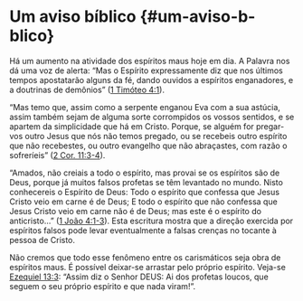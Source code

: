 # Um aviso bíblico {#um-aviso-b-blico}

Há um aumento na atividade dos espíritos maus hoje em dia. A Palavra nos dá uma voz de alerta: “Mas o Espírito expressamente diz que nos últimos tempos apostatarão alguns da fé, dando ouvidos a espíritos enganadores, e a doutrinas de demônios” ([1 Timóteo 4:1](http://bibliaonline.com.br/acf/1tm/4/1)).

“Mas temo que, assim como a serpente enganou Eva com a sua astúcia, assim também sejam de alguma sorte corrompidos os vossos sentidos, e se apartem da simplicidade que há em Cristo. Porque, se alguém for pregar-vos outro Jesus que nós não temos pregado, ou se recebeis outro espírito que não recebestes, ou outro evangelho que não abraçastes, com razão o sofreríeis” ([2 Cor. 11:3-4](http://bibliaonline.com.br/acf/2co/11-3-4)).

“Amados, não creiais a todo o espírito, mas provai se os espíritos são de Deus, porque já muitos falsos profetas se têm levantado no mundo. Nisto conhecereis o Espírito de Deus: Todo o espírito que confessa que Jesus Cristo veio em carne é de Deus; E todo o espírito que não confessa que Jesus Cristo veio em carne não é de Deus; mas este é o espírito do anticristo...” ([1 João 4:1-3](http://bibliaonline.com.br/acf/1jo/4/1-3)). Esta escritura mostra que a direção exercida por espíritos falsos pode levar eventualmente a falsas crenças no tocante à pessoa de Cristo.

Não cremos que todo esse fenômeno entre os carismáticos seja obra de espíritos maus. É possível deixar-se arrastar pelo próprio espírito. Veja-se [Ezequiel 13:3](http://bibliaonline.com.br/acf/ez/13/3): “Assim diz o Senhor DEUS: Ai dos profetas loucos, que seguem o seu próprio espírito e que nada viram!”.